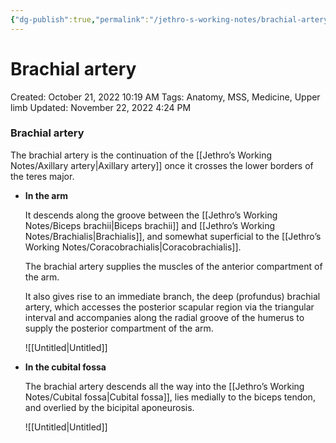 ```yaml
---
{"dg-publish":true,"permalink":"/jethro-s-working-notes/brachial-artery/","dgPassFrontmatter":true}
---
```



# Brachial artery

Created: October 21, 2022 10:19 AM
Tags: Anatomy, MSS, Medicine, Upper limb
Updated: November 22, 2022 4:24 PM

### Brachial artery

The brachial artery is the continuation of the [[Jethro’s Working Notes/Axillary artery\|Axillary artery]] once it crosses the lower borders of the teres major.

- ********************In the arm********************
    
     It descends along the groove between the [[Jethro’s Working Notes/Biceps brachii\|Biceps brachii]] and [[Jethro’s Working Notes/Brachialis\|Brachialis]], and somewhat superficial to the [[Jethro’s Working Notes/Coracobrachialis\|Coracobrachialis]].
    
    The brachial artery supplies the muscles of the anterior compartment of the arm.
    
    It also gives rise to an immediate branch, the deep (profundus) brachial artery, which accesses the posterior scapular region via the triangular interval and accompanies along the radial groove of the humerus to supply the posterior compartment of the arm.
    
    ![[Untitled\|Untitled]]
    
- ****************************************In the cubital fossa****************************************
    
    The brachial artery descends all the way into the [[Jethro’s Working Notes/Cubital fossa\|Cubital fossa]], lies medially to the biceps tendon, and overlied by the bicipital aponeurosis.
    
    ![[Untitled\|Untitled]]